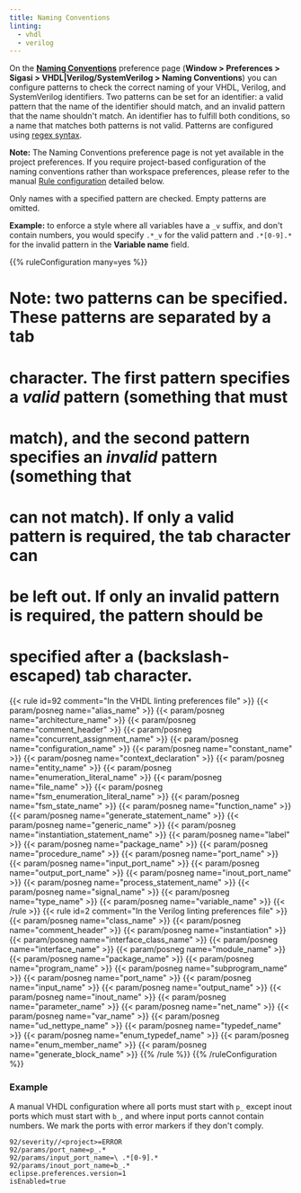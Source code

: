 ```yaml
---
title: Naming Conventions
linting:
  - vhdl
  - verilog
---
```


On the [**Naming Conventions**](/manual/eclipse/linting/#naming-conventions) preference page (**Window \>
Preferences \> Sigasi \> VHDL|Verilog/SystemVerilog \> Naming Conventions**) you can configure
patterns to check the correct naming of your VHDL, Verilog, and SystemVerilog identifiers. Two patterns can be set for an identifier: a valid pattern that the name of the identifier should match, and an invalid pattern that the name shouldn't match.
An identifier has to fulfill both conditions, so a name that matches both patterns is not valid.
Patterns are configured using [regex syntax](https://sigasi.com/app/regex).

**Note:** The Naming Conventions preference page is not yet available in the project preferences.
If you require project-based configuration of the naming conventions rather than workspace preferences,
please refer to the manual [Rule configuration](#rule-configuration) detailed below.

Only names with a specified pattern are checked. Empty patterns are omitted.

**Example:** to enforce a style where all variables have a `_v` suffix, and don't contain numbers,
you would specify `.*_v` for the valid pattern and `.*[0-9].*` for the invalid pattern in the **Variable name** field.

{{% ruleConfiguration many=yes %}}
# Note: two patterns can be specified. These patterns are separated by a tab
# character. The first pattern specifies a *valid* pattern (something that must
# match), and the second pattern specifies an *invalid* pattern (something that
# can not match). If only a valid pattern is required, the tab character can
# be left out. If only an invalid pattern is required, the pattern should be
# specified after a (backslash-escaped) tab character.

{{< rule id=92 comment="In the VHDL linting preferences file" >}}
{{< param/posneg name="alias_name" >}}
{{< param/posneg name="architecture_name" >}}
{{< param/posneg name="comment_header" >}}
{{< param/posneg name="concurrent_assignment_name" >}}
{{< param/posneg name="configuration_name" >}}
{{< param/posneg name="constant_name" >}}
{{< param/posneg name="context_declaration" >}}
{{< param/posneg name="entity_name" >}}
{{< param/posneg name="enumeration_literal_name" >}}
{{< param/posneg name="file_name" >}}
{{< param/posneg name="fsm_enumeration_literal_name" >}}
{{< param/posneg name="fsm_state_name" >}}
{{< param/posneg name="function_name" >}}
{{< param/posneg name="generate_statement_name" >}}
{{< param/posneg name="generic_name" >}}
{{< param/posneg name="instantiation_statement_name" >}}
{{< param/posneg name="label" >}}
{{< param/posneg name="package_name" >}}
{{< param/posneg name="procedure_name" >}}
{{< param/posneg name="port_name" >}}
{{< param/posneg name="input_port_name" >}}
{{< param/posneg name="output_port_name" >}}
{{< param/posneg name="inout_port_name" >}}
{{< param/posneg name="process_statement_name" >}}
{{< param/posneg name="signal_name" >}}
{{< param/posneg name="type_name" >}}
{{< param/posneg name="variable_name" >}}
{{< /rule >}}
{{< rule id=2 comment="In the Verilog linting preferences file" >}}
{{< param/posneg name="class_name" >}}
{{< param/posneg name="comment_header" >}}
{{< param/posneg name="instantiation" >}}
{{< param/posneg name="interface_class_name" >}}
{{< param/posneg name="interface_name" >}}
{{< param/posneg name="module_name" >}}
{{< param/posneg name="package_name" >}}
{{< param/posneg name="program_name" >}}
{{< param/posneg name="subprogram_name" >}}
{{< param/posneg name="port_name" >}}
{{< param/posneg name="input_name" >}}
{{< param/posneg name="output_name" >}}
{{< param/posneg name="inout_name" >}}
{{< param/posneg name="parameter_name" >}}
{{< param/posneg name="net_name" >}}
{{< param/posneg name="var_name" >}}
{{< param/posneg name="ud_nettype_name" >}}
{{< param/posneg name="typedef_name" >}}
{{< param/posneg name="enum_typedef_name" >}}
{{< param/posneg name="enum_member_name" >}}
{{< param/posneg name="generate_block_name" >}}
{{% /rule %}}
{{% /ruleConfiguration %}}

### Example

A manual VHDL configuration where all ports must start with `p_`
except inout ports which must start with `b_`,
and where input ports cannot contain numbers.
We mark the ports with error markers if they don't comply.

```text
92/severity//<project>=ERROR
92/params/port_name=p_.*
92/params/input_port_name=\	.*[0-9].*
92/params/inout_port_name=b_.*
eclipse.preferences.version=1
isEnabled=true
```
